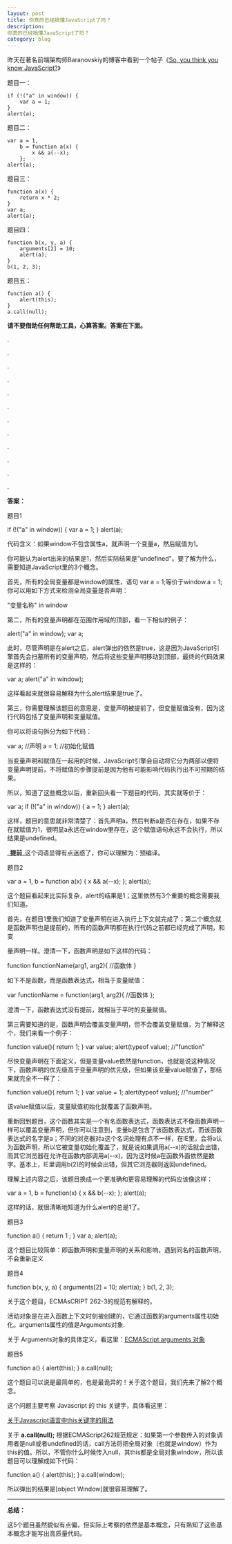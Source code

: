 ```yaml
---
layout: post
title: 你真的已经搞懂JavaScript了吗？
description: 
你真的已经搞懂JavaScript了吗？
category: blog
---
```


昨天在著名前端架构师Baranovskiy的博客中看到一个帖子《[So, you think you know JavaScript?][0]》

题目一：
    
    if (!("a" in window)) {
        var a = 1;
    }
    alert(a);

题目二：
    
    var a = 1,
        b = function a(x) {
            x && a(--x);
        };
    alert(a);

题目三：
    
    function a(x) {
        return x * 2;
    }
    var a;
    alert(a);

题目四：
    
    function b(x, y, a) {
        arguments[2] = 10;
        alert(a);
    }
    b(1, 2, 3);

题目五：
    
    function a() {
        alert(this);
    }
    a.call(null);

**请不要借助任何帮助工具，心算答案。答案在下面。**

  
.

.

.

.

.

.

.

.

.

.

.

.

**答案：**

题目1

if (!("a" in window)) {     var a = 1; } alert(a);

代码含义：如果window不包含属性a，就声明一个变量a，然后赋值为1。

你可能认为alert出来的结果是1，然后实际结果是"undefined"。要了解为什么，需要知道JavaScript里的3个概念。

首先，所有的全局变量都是window的属性，语句 var a = 1;等价于window.a = 1; 你可以用如下方式来检测全局变量是否声明：

"变量名称" in window

第二，所有的变量声明都在范围作用域的顶部，看一下相似的例子：

alert("a" in window); var a;

此时，尽管声明是在alert之后，alert弹出的依然是true，这是因为JavaScript引擎首先会扫墓所有的变量声明，然后将这些变量声明移动到顶部，最终的代码效果是这样的：

var a; alert("a" in window);

这样看起来就很容易解释为什么alert结果是true了。

第三，你需要理解该题目的意思是，变量声明被提前了，但变量赋值没有，因为这行代码包括了变量声明和变量赋值。

你可以将语句拆分为如下代码：

var a;    //声明 a = 1;    //初始化赋值

当变量声明和赋值在一起用的时候，JavaScript引擎会自动将它分为两部以便将变量声明提前，不将赋值的步骤提前是因为他有可能影响代码执行出不可预期的结果。

所以，知道了这些概念以后，重新回头看一下题目的代码，其实就等价于：

var a; if (!("a" in window)) {     a = 1; } alert(a);

这样，题目的意思就非常清楚了：首先声明a，然后判断a是否在存在，如果不存在就赋值为1，很明显a永远在window里存在，这个赋值语句永远不会执行，所以结果是undefined。

_**提前**_这个词语显得有点迷惑了，你可以理解为：预编译。

题目2

var a = 1,     b = function a(x) {         x && a(--x);     }; alert(a);

这个题目看起来比实际复杂，alert的结果是1；这里依然有3个重要的概念需要我们知道。

首先，在题目1里我们知道了变量声明在进入执行上下文就完成了；第二个概念就是函数声明也是提前的，所有的函数声明都在执行代码之前都已经完成了声明，和变

量声明一样。澄清一下，函数声明是如下这样的代码：

function functionName(arg1, arg2){     //函数体 }

如下不是函数，而是函数表达式，相当于变量赋值：

var functionName = function(arg1, arg2){     //函数体 };

澄清一下，函数表达式没有提前，就相当于平时的变量赋值。

第三需要知道的是，函数声明会覆盖变量声明，但不会覆盖变量赋值，为了解释这个，我们来看一个例子：

function value(){     return 1; } var value; alert(typeof value);    //"function"

尽快变量声明在下面定义，但是变量value依然是function，也就是说这种情况下，函数声明的优先级高于变量声明的优先级，但如果该变量value赋值了，那结果就完全不一样了：

function value(){     return 1; } var value = 1; alert(typeof value);    //"number"

该value赋值以后，变量赋值初始化就覆盖了函数声明。

重新回到题目，这个函数其实是一个有名函数表达式，函数表达式不像函数声明一样可以覆盖变量声明，但你可以注意到，变量b是包含了该函数表达式，而该函数表达式的名字是a；不同的浏览器对a这个名词处理有点不一样，在IE里，会将a认为函数声明，所以它被变量初始化覆盖了，就是说如果调用a(--x)的话就会出错，而其它浏览器在允许在函数内部调用a(--x)，因为这时候a在函数外面依然是数字。基本上，IE里调用b(2)的时候会出错，但其它浏览器则返回undefined。

理解上述内容之后，该题目换成一个更准确和更容易理解的代码应该像这样：

var a = 1,     b = function(x) {         x && b(--x);     }; alert(a);

这样的话，就很清晰地知道为什么alert的总是1了。

题目3

function a() {     return 1 ; } var a; alert(a);

这个题目比较简单：即函数声明和变量声明的关系和影响，遇到同名的函数声明，不会重新定义

题目4

function b(x, y, a) {     arguments\[2\] = 10;     alert(a); } b(1, 2, 3);

关于这个题目，ECMAsCRIPT 262-3的规范有解释的。

活动对象是在进入函数上下文时刻被创建的，它通过函数的arguments属性初始化。arguments属性的值是Arguments对象.

关于 Arguments对象的具体定义，看这里：[ECMAScript arguments 对象][1]

题目5

function a() {     alert(this); } a.call(null);

这个题目可以说是最简单的，也是最诡异的！关于这个题目，我们先来了解2个概念。

这个问题主要考察 Javascript 的 this 关键字，具体看这里：

[关于Javascript语言中this关键字的用法][2]

关于 **a.call(null);** 根据ECMAScript262规范规定：如果第一个参数传入的对象调用者是null或者undefined的话，call方法将把全局对象（也就是window）作为this的值。所以，不管你什么时候传入null，其this都是全局对象window，所以该题目可以理解成如下代码：

function a() {     alert(this); } a.call(window);

所以弹出的结果是\[object Window\]就很容易理解了。

---------------

**总结：**

这5个题目虽然貌似有点偏，但实际上考察的依然是基本概念，只有熟知了这些基本概念才能写出高质量代码。


[0]: http://dmitry.baranovskiy.com/post/91403200
[1]: http://www.w3school.com.cn/js/pro_js_functions_arguments_object.asp
[2]: http://julying.com/blog/this/